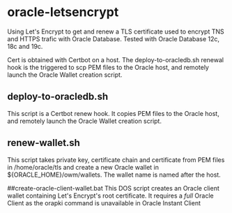 # oracle-letsencrypt
Using Let's Encrypt to get and renew a TLS certificate used to encrypt TNS and HTTPS trafic with Oracle Database. Tested with Oracle Database 12c, 18c and 19c.

Cert is obtained with Certbot on a host. The deploy-to-oracledb.sh renewal hook is the triggered to scp PEM files to the Oracle host, and remotely launch the Oracle Wallet creation script.

## deploy-to-oracledb.sh
This script is a Certbot renew hook. It copies PEM files to the Oracle host, and remotely launch the Oracle Wallet creation script.

## renew-wallet.sh
This script takes private key, certificate chain and certificate from PEM files in /home/oracle/tls and create a new Oracle wallet in  ${ORACLE_HOME}/owm/wallets. The wallet name is named after the host.

##create-oracle-client-wallet.bat
This DOS script creates an Oracle client wallet containing Let's Encrypt's root certificate. It requires a *full* Oracle Client as the orapki command is unavailable in Oracle Instant Client
